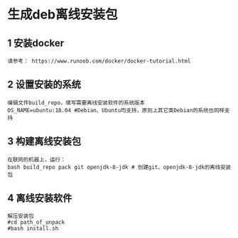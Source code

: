 # 生成deb离线安装包
## 1 安装docker
    请参考： https://www.runoob.com/docker/docker-tutorial.html

## 2 设置安装的系统
    编辑文件build_repo，填写需要离线安装软件的系统版本
    OS_NAME=ubuntu:18.04 #Debian、Ubuntu均支持，原则上其它类Debian的系统也同样支持

## 3 构建离线安装包
    在联网的机器上，运行：
    bash build_repo pack git openjdk-8-jdk # 创建git、openjdk-8-jdk的离线安装包

## 4 离线安装软件
    解压安装包
    #cd path_of_unpack
    #bash install.sh
